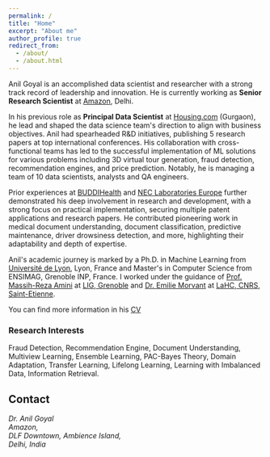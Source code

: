 ```yaml
---
permalink: /
title: "Home"
excerpt: "About me"
author_profile: true
redirect_from: 
  - /about/
  - /about.html
---
```


Anil Goyal is an accomplished data scientist and researcher with a strong track record of leadership and innovation. He is currently working as **Senior Research Scientist** at [Amazon](https://www.amazon.science/), Delhi. 

In his previous role as **Principal Data Scientist** at [Housing.com](https://housing.com/) (Gurgaon), he lead and shaped the data science team's direction to align with business objectives. Anil had spearheaded R&D initiatives, publishing 5 research papers at top international conferences. His collaboration with cross-functional teams has led to the successful implementation of ML solutions for various problems including 3D virtual tour generation, fraud detection, recommendation engines, and price prediction. Notably, he is managing a team of 10 data scientists, analysts and QA engineers.

Prior experiences at [BUDDIHealth](https://buddi.ai/) and [NEC Laboratories Europe](https://www.neclab.eu/) further demonstrated his deep involvement in research and development, with a strong focus on practical implementation, securing multiple patent applications and research papers. He contributed pioneering work in medical document understanding, document classification, predictive maintenance, driver drowsiness detection, and more, highlighting their adaptability and depth of expertise.

Anil's academic journey is marked by a Ph.D.  in Machine Learning from [Université de  Lyon](https://www.universite-lyon.fr/version-anglaise/udl-en-6709.kjsp), Lyon, France and Master's in Computer Science from  ENSIMAG, Grenoble INP, France.  I worked under the guidance of [Prof. Massih-Reza Amini](http://ama.liglab.fr/~amini/ ) at [LIG, Grenoble](https://www.liglab.fr/) and [Dr. Emilie Morvant](https://emorvant.github.io/) at [LaHC, CNRS, Saint-Etienne](http://laboratoirehubertcurien.fr/).

You can find more information in his [CV](https://goyalanil.github.io/files/Anil_Goyal_Resume.pdf)

### Research Interests 
Fraud Detection, Recommendation Engine, Document Understanding, Multiview Learning, Ensemble Learning, PAC-Bayes Theory, Domain Adaptation, Transfer Learning, Lifelong Learning, Learning with Imbalanced Data, Information Retrieval. 

## Contact
<address>
  Dr. Anil Goyal <br />Amazon,<br />  DLF Downtown, Ambience Island, <br /> Delhi, India<br />
</address>

